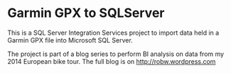 # Garmin GPX to SQLServer

This is a SQL Server Integration Services project to import data held in a Garmin GPX file into Microsoft SQL Server.

The project is part of a blog series to perform BI analysis on data from my 2014 European bike tour. The full blog is on http://robw.wordpress.com